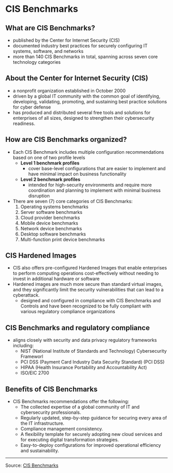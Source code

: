 # **CIS Benchmarks**
## **What are CIS Benchmarks?**
- published by the Center for Internet Security (CIS)
- documented industry best practices for securely configuring IT systems, software, and networks
- more than 140 CIS Benchmarks in total, spanning across seven core technology categories
## **About the Center for Internet Security (CIS)**
- a nonprofit organization established in October 2000
- driven by a global IT community with the common goal of identifying, developing, validating, promoting, and sustaining best practice solutions for cyber defense
- has produced and distributed several free tools and solutions for enterprises of all sizes, designed to strengthen their cybersecurity readiness.
## **How are CIS Benchmarks organized?**
- Each CIS Benchmark includes multiple configuration recommendations based on one of two profile levels
  - **Level 1 benchmark profiles**
    - cover base-level configurations that are easier to implement and have minimal impact on business functionality
  - **Level 2 benchmark profiles**
    - intended for high-security environments and require more coordination and planning to implement with minimal business disruption
- There are seven (7) core categories of CIS Benchmarks:
    1. Operating systems benchmarks
    2. Server software benchmarks
    3. Cloud provider benchmarks
    4. Mobile device benchmarks
    5. Network device benchmarks
    6. Desktop software benchmarks
    7. Multi-function print device benchmarks
## **CIS Hardened Images**
- CIS also offers pre-configured Hardened Images that enable enterprises to perform computing operations cost-effectively without needing to invest in additional hardware or software
- Hardened images are much more secure than standard virtual images, and they significantly limit the security vulnerabilities that can lead to a cyberattack.
  - designed and configured in compliance with CIS Benchmarks and Controls and have been recognized to be fully compliant with various regulatory compliance organizations
## **CIS Benchmarks and regulatory compliance**
- aligns closely with security and data privacy regulatory frameworks including:
  - NIST (National Institute of Standards and Technology) Cybersecurity Frameworl 
  - PCI DSS (Payment Card Industry Data Security Standard) (PCI DSS)
  - HIPAA (Health Insurance Portability and Accountability Act)
  - ISO/EIC 2700
## **Benefits of CIS Benchmarks**
- CIS Benchmarks recommendations offer the following:
  - The collected expertise of a global community of IT and cybersecurity professionals.
  - Regularly updated, step-by-step guidance for securing every area of the IT infrastructure.
  - Compliance management consistency.
  - A flexibility template for securely adopting new cloud services and for executing digital transformation strategies.
  - Easy-to-deploy configurations for improved operational efficiency and sustainability.
--- 
Source: [CIS Benchmarks](https://www.ibm.com/cloud/learn/cis-benchmarks)